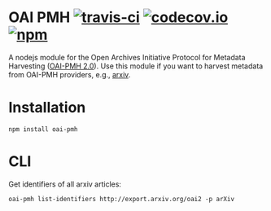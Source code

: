 # OAI PMH [![travis-ci](https://travis-ci.org/paperhive/oai-pmh.svg?branch=master)](https://travis-ci.org/paperhive/oai-pmh) [![codecov.io](https://codecov.io/github/paperhive/oai-pmh/coverage.svg?branch=master)](https://codecov.io/github/paperhive/oai-pmh?branch=master) [![npm](https://img.shields.io/npm/v/oai-pmh.svg)](https://www.npmjs.com/package/oai-pmh)

A nodejs module for the Open Archives Initiative Protocol for Metadata Harvesting ([OAI-PMH 2.0](http://www.openarchives.org/OAI/openarchivesprotocol.html)). Use this module if you want to harvest metadata from OAI-PMH providers, e.g., [arxiv](http://arxiv.org/).

# Installation
```
npm install oai-pmh
```

# CLI
Get identifiers of all arxiv articles:
```
oai-pmh list-identifiers http://export.arxiv.org/oai2 -p arXiv
```
